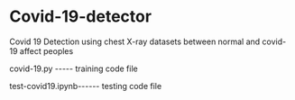 # Covid-19-detector
Covid 19 Detection using chest X-ray datasets between normal and covid-19 affect peoples

covid-19.py ----- training code file

test-covid19.ipynb------ testing code file
